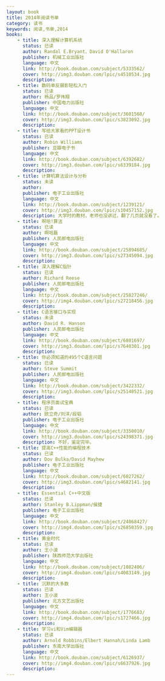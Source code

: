 ```yaml
---
layout: book
title: 2014年阅读书单
category: 读书
keywords: 阅读,书单,2014
books: 
    - title: 深入理解计算机系统
      status: 已读
      author: Randal E.Bryant、David O'Hallaron
      publisher: 机械工业出版社
      language: 中文
      link: http://book.douban.com/subject/5333562/
      cover: http://img3.douban.com/lpic/s4510534.jpg
      description:
    - title: 数码单反摄影轻松入门
      status: 已读
      author: 杨品/罗伟翔
      publisher: 中国电力出版社
      language: 中文
      link: http://book.douban.com/subject/3601568/
      cover: http://img3.douban.com/lpic/s3823092.jpg
      description:
    - title: 写给大家看的PPT设计书
      status: 已读
      author: Robin Williams 
      publisher: 豆瓣电子书
      language: 中文
      link: http://book.douban.com/subject/6392682/
      cover: http://img3.douban.com/lpic/s6339184.jpg
      description:
    - title: 计算机算法设计与分析
      status: 未读
      author: 
      publisher: 电子工业出版社
      language: 中文
      link: http://book.douban.com/subject/1239121/
      cover: http://img3.douban.com/lpic/s10457152.jpg
      description: 大学时的教材，老师也没讲过，翻了几页就没看了。
    - title: 啊哈!算法
      status: 已读
      author: 啊哈磊 
      publisher: 人民邮电出版社
      language: 中文
      link: http://book.douban.com/subject/25894685/
      cover: http://img3.douban.com/lpic/s27345094.jpg
      description: 
    - title: 深入理解C指针
      status: 已读
      author: Richard Reese 
      publisher: 人民邮电出版社
      language: 中文
      link: http://book.douban.com/subject/25827246/
      cover: http://img4.douban.com/lpic/s27218456.jpg
      description: 
    - title: C语言接口与实现
      status: 未读
      author: David R. Hanson 
      publisher: 人民邮电出版社
      language: 中文
      link: http://book.douban.com/subject/6801697/
      cover: http://img3.douban.com/lpic/s7640301.jpg
      description: 
    - title: 你必须知道的495个C语言问题
      status: 已读
      author: Steve Summit 
      publisher: 人民邮电出版社
      language: 中文
      link: http://book.douban.com/subject/3422332/
      cover: http://img3.douban.com/lpic/s25140521.jpg
      description: 
    - title: 程序员面试宝典
      status: 已读
      author: 欧立奇/刘洋/段韬
      publisher: 电子工业出版社
      language: 中文
      link: http://book.douban.com/subject/3350010/
      cover: http://img3.douban.com/lpic/s24398371.jpg
      description: 不好，鉴定完毕。
    - title: 提高C++性能的编程技术
      status: 已读
      author: Dov Bulka/David Mayhew
      publisher: 电子工业出版社
      language: 中文
      link: http://book.douban.com/subject/6027262/
      cover: http://img3.douban.com/lpic/s4682141.jpg
      description: 
    - title: Essential C++中文版
      status: 已读
      author: Stanley B.Lippman/侯捷
      publisher: 电子工业出版社
      language: 中文
      link: http://book.douban.com/subject/24868427/
      cover: http://img4.douban.com/lpic/s26850359.jpg
      description: 
    - title: 黄金时代
      status: 已读
      author: 王小波
      publisher: 陕西师范大学出版社
      language: 中文
      link: http://book.douban.com/subject/1082406/
      cover: http://img4.douban.com/lpic/s4083149.jpg
      description:
    - title: 沉默的大多数
      status: 已读
      author: 王小波
      publisher: 北方文艺出版社
      language: 中文
      link: http://book.douban.com/subject/1776683/
      cover: http://img4.douban.com/lpic/s1727466.jpg
      description:
    - title: 学习vi和Vim编辑器
      status: 已读
      author: Arnold Robbins/Elbert Hannah/Linda Lamb
      publisher: 东南大学出版社
      language: 中文
      link: http://book.douban.com/subject/6126937/
      cover: http://img4.douban.com/lpic/s6637926.jpg
      description:
---
```


